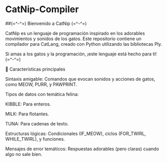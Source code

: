 # CatNip-Compiler
##(=^-^=) Bienvenido a CatNip (=^-^=)

CatNip es un lenguaje de programación inspirado en los adorables movimientos y sonidos de los gatos. Este repositorio contiene un compilador para CatLang, creado con Python utilizando las bibliotecas Ply.

Si amas a los gatos y la programación, ¡este lenguaje está hecho para ti! (=^-^=)

🌱 Características principales

Sintaxis amigable: Comandos que evocan sonidos y acciones de gatos, como MEOW, PURR, y PAWPRINT.

Tipos de datos con temática felina:

KIBBLE: Para enteros.

MILK: Para flotantes.

TUNA: Para cadenas de texto.

Estructuras lógicas: Condicionales (IF_MEOW), ciclos (FOR_TWIRL, WHILE_TWIRL), y funciones.

Mensajes de error temáticos: Respuestas adorables (pero claras) cuando algo no sale bien.


